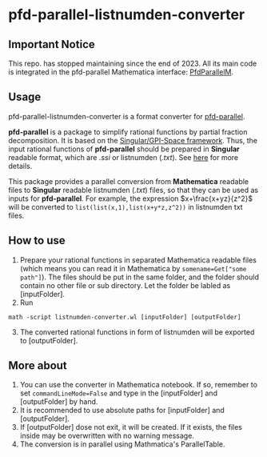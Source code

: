 # pfd-parallel-listnumden-converter

## Important Notice
This repo. has stopped maintaining since the end of 2023. All its main code is integrated in the pfd-parallel Mathematica interface: [PfdParallelM](https://github.com/Wu-Zihao/PfdParallelM).



## Usage

pfd-parallel-listnumden-converter is a format converter for [pfd-parallel](https://github.com/singular-gpispace/pfd-parallel).

**pfd-parallel** is a package to simplify rational functions by partial fraction decomposition. It is based on the [Singular/GPI-Space framework](https://www.mathematik.uni-kl.de/~boehm/singulargpispace/). Thus, the input rational functions of **pfd-parallel** should be prepared in **Singular** readable format, which are *.ssi* or listnumden (*.txt*). See [here](https://github.com/singular-gpispace/pfd-parallel#configuration-options-for-pfd_parallel) for more details. 

This package provides a parallel conversion from **Mathematica** readable files to **Singular** readable listnumden (*.txt*) files, so that they can be used as inputs for **pfd-parallel**. For example, the expression $x+\frac{x+yz}{z^2}$ will be converted to `list(list(x,1),list(x+y*z,z^2))` in listnumden txt files.

## How to use
1. Prepare your rational functions in separated Mathematica readable files (which means you can read it in Mathematica by `somename=Get["some path"]`). The files should be put in the same folder, and the folder should contain no other file or sub directory. Let the folder be labled as \[inputFolder\].
2. Run
```
math -script listnumden-converter.wl [inputFolder] [outputFolder]
```
3. The converted rational functions in form of listnumden will be exported to \[outputFolder\].

## More about
1. You can use the converter in Mathematica notebook. If so, remember to set `commandLineMode=False` and type in the \[inputFolder\] and \[outputFolder\] by hand.
2. It is recommended to use absolute paths for \[inputFolder\] and \[outputFolder\].
3. If \[outputFolder\] dose not exit, it will be created. If it exists, the files inside may be overwritten with no warning message.
4. The conversion is in parallel using Mathmatica's ParallelTable.
